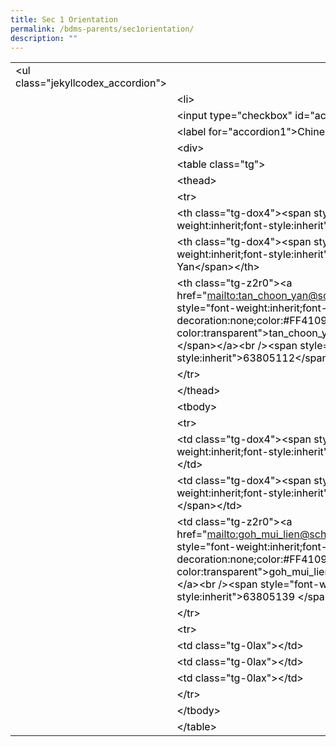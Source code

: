 ```yaml
---
title: Sec 1 Orientation
permalink: /bdms-parents/sec1orientation/
description: ""
---
```




<table style="color: rgb(0, 0, 0); font-style: normal; font-variant-ligatures: normal; font-variant-caps: normal; font-weight: 400; letter-spacing: normal; orphans: 2; text-align: start; text-transform: none; widows: 2; word-spacing: 0px; -webkit-text-stroke-width: 0px; text-decoration-thickness: initial; text-decoration-style: initial; text-decoration-color: initial;"><tbody><tr><td class="line-content"><span class="html-tag">&lt;ul <span class="html-attribute-name">class</span>="<span class="html-attribute-value">jekyllcodex_accordion</span>"&gt;</span></td></tr><tr><td class="line-number" value="256"></td><td class="line-content"><span class="html-tag">&lt;li&gt;</span></td></tr><tr><td class="line-number" value="257"></td><td class="line-content"><span class="html-tag">&lt;input <span class="html-attribute-name">type</span>="<span class="html-attribute-value">checkbox</span>" <span class="html-attribute-name">id</span>="<span class="html-attribute-value">accordion1</span>" /&gt;</span></td></tr><tr><td class="line-number" value="258"></td><td class="line-content"><span class="html-tag">&lt;label <span class="html-attribute-name">for</span>="<span class="html-attribute-value">accordion1</span>"&gt;</span>Chinese<span class="html-tag">&lt;/label&gt;</span></td></tr><tr><td class="line-number" value="259"></td><td class="line-content"><span class="html-tag">&lt;div&gt;</span></td></tr><tr><td class="line-number" value="260"></td><td class="line-content"><span class="html-tag">&lt;table <span class="html-attribute-name">class</span>="<span class="html-attribute-value">tg</span>"&gt;</span></td></tr><tr><td class="line-number" value="261"></td><td class="line-content"><span class="html-tag">&lt;thead&gt;</span></td></tr><tr><td class="line-number" value="262"></td><td class="line-content"><span class="html-tag">&lt;tr&gt;</span></td></tr><tr><td class="line-number" value="263"></td><td class="line-content"><span class="html-tag">&lt;th <span class="html-attribute-name">class</span>="<span class="html-attribute-value">tg-dox4</span>"&gt;</span><span class="html-tag">&lt;span <span class="html-attribute-name">style</span>="<span class="html-attribute-value">font-weight:inherit;font-style:inherit</span>"&gt;</span>HOD<span class="html-tag">&lt;/span&gt;</span><span class="html-tag">&lt;/th&gt;</span></td></tr><tr><td class="line-number" value="264"></td><td class="line-content"><span class="html-tag">&lt;th <span class="html-attribute-name">class</span>="<span class="html-attribute-value">tg-dox4</span>"&gt;</span><span class="html-tag">&lt;span <span class="html-attribute-name">style</span>="<span class="html-attribute-value">font-weight:inherit;font-style:inherit</span>"&gt;</span>Mdm Tan Choon Yan<span class="html-tag">&lt;/span&gt;</span><span class="html-tag">&lt;/th&gt;</span></td></tr><tr><td class="line-number" value="265"></td><td class="line-content"><span class="html-tag">&lt;th <span class="html-attribute-name">class</span>="<span class="html-attribute-value">tg-z2r0</span>"&gt;</span><span class="html-tag">&lt;a <span class="html-attribute-name">href</span>="<a class="html-attribute-value html-external-link" target="_blank" href="mailto:tan_choon_yan@schools.gov.sg" rel="noreferrer noopener">mailto:tan_choon_yan@schools.gov.sg</a>"&gt;</span><span class="html-tag">&lt;span <span class="html-attribute-name">style</span>="<span class="html-attribute-value">font-weight:inherit;font-style:inherit;text-decoration:none;color:#FF4109;background-color:transparent</span>"&gt;</span>tan_choon_yan@schools.gov.sg <span class="html-tag">&lt;/span&gt;</span><span class="html-tag">&lt;/a&gt;</span><span class="html-tag">&lt;br /&gt;</span><span class="html-tag">&lt;span <span class="html-attribute-name">style</span>="<span class="html-attribute-value">font-weight:inherit;font-style:inherit</span>"&gt;</span>63805112<span class="html-tag">&lt;/span&gt;</span><span class="html-tag">&lt;/th&gt;</span></td></tr><tr><td class="line-number" value="266"></td><td class="line-content"><span class="html-tag">&lt;/tr&gt;</span></td></tr><tr><td class="line-number" value="267"></td><td class="line-content"><span class="html-tag">&lt;/thead&gt;</span></td></tr><tr><td class="line-number" value="268"></td><td class="line-content"><span class="html-tag">&lt;tbody&gt;</span></td></tr><tr><td class="line-number" value="269"></td><td class="line-content"><span class="html-tag">&lt;tr&gt;</span></td></tr><tr><td class="line-number" value="270"></td><td class="line-content"><span class="html-tag">&lt;td <span class="html-attribute-name">class</span>="<span class="html-attribute-value">tg-dox4</span>"&gt;</span><span class="html-tag">&lt;span <span class="html-attribute-name">style</span>="<span class="html-attribute-value">font-weight:inherit;font-style:inherit</span>"&gt;</span>ST Chinese<span class="html-tag">&lt;/span&gt;</span><span class="html-tag">&lt;/td&gt;</span></td></tr><tr><td class="line-number" value="271"></td><td class="line-content"><span class="html-tag">&lt;td <span class="html-attribute-name">class</span>="<span class="html-attribute-value">tg-dox4</span>"&gt;</span><span class="html-tag">&lt;span <span class="html-attribute-name">style</span>="<span class="html-attribute-value">font-weight:inherit;font-style:inherit</span>"&gt;</span>Mdm Goh Mui Lien <span class="html-tag">&lt;/span&gt;</span><span class="html-tag">&lt;/td&gt;</span></td></tr><tr><td class="line-number" value="272"></td><td class="line-content"><span class="html-tag">&lt;td <span class="html-attribute-name">class</span>="<span class="html-attribute-value">tg-z2r0</span>"&gt;</span><span class="html-tag">&lt;a <span class="html-attribute-name">href</span>="<a class="html-attribute-value html-external-link" target="_blank" href="mailto:goh_mui_lien@schools.gov.sg" rel="noreferrer noopener">mailto:goh_mui_lien@schools.gov.sg</a>"&gt;</span><span class="html-tag">&lt;span <span class="html-attribute-name">style</span>="<span class="html-attribute-value">font-weight:inherit;font-style:inherit;text-decoration:none;color:#FF4109;background-color:transparent</span>"&gt;</span>goh_mui_lien@schools.gov.sg<span class="html-tag">&lt;/span&gt;</span><span class="html-tag">&lt;/a&gt;</span><span class="html-tag">&lt;br /&gt;</span><span class="html-tag">&lt;span <span class="html-attribute-name">style</span>="<span class="html-attribute-value">font-weight:inherit;font-style:inherit</span>"&gt;</span>63805139 <span class="html-tag">&lt;/span&gt;</span><span class="html-tag">&lt;/td&gt;</span></td></tr><tr><td class="line-number" value="273"></td><td class="line-content"><span class="html-tag">&lt;/tr&gt;</span></td></tr><tr><td class="line-number" value="274"></td><td class="line-content"><span class="html-tag">&lt;tr&gt;</span></td></tr><tr><td class="line-number" value="275"></td><td class="line-content"><span class="html-tag">&lt;td <span class="html-attribute-name">class</span>="<span class="html-attribute-value">tg-0lax</span>"&gt;</span><span class="html-tag">&lt;/td&gt;</span></td></tr><tr><td class="line-number" value="276"></td><td class="line-content"><span class="html-tag">&lt;td <span class="html-attribute-name">class</span>="<span class="html-attribute-value">tg-0lax</span>"&gt;</span><span class="html-tag">&lt;/td&gt;</span></td></tr><tr><td class="line-number" value="277"></td><td class="line-content"><span class="html-tag">&lt;td <span class="html-attribute-name">class</span>="<span class="html-attribute-value">tg-0lax</span>"&gt;</span><span class="html-tag">&lt;/td&gt;</span></td></tr><tr><td class="line-number" value="278"></td><td class="line-content"><span class="html-tag">&lt;/tr&gt;</span></td></tr><tr><td class="line-number" value="279"></td><td class="line-content"><span class="html-tag">&lt;/tbody&gt;</span></td></tr><tr><td class="line-number" value="280"></td><td class="line-content"><span class="html-tag">&lt;/table&gt;</span></td></tr></tbody></table>